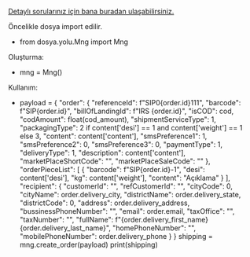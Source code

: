[Detaylı sorularınız için bana buradan ulaşabilirsiniz.](https://kayrem.com)

Öncelikle dosya import edilir.
* from dosya.yolu.Mng import Mng

Oluşturma:
* mng = Mng()

Kullanım:
* payload = {
                            "order": {
                                "referenceId": f"SIP0{order.id}111",
                                "barcode": f"SIP{order.id}",
                                "billOfLandingId": f"IRS {order.id}",
                                "isCOD": cod,
                                "codAmount": float(cod_amount),
                                "shipmentServiceType": 1,
                                "packagingType": 2 if content['desi'] == 1 and content['weight'] == 1 else 3,
                                "content": content['content'],
                                "smsPreference1": 1,
                                "smsPreference2": 0,
                                "smsPreference3": 0,
                                "paymentType": 1,
                                "deliveryType": 1,
                                "description": content['content'],
                                "marketPlaceShortCode": "",
                                "marketPlaceSaleCode": ""
                            },
                            "orderPieceList": [
                                {
                                "barcode": f"SIP{order.id}-1",
                                "desi": content['desi'],
                                "kg": content['weight'],
                                "content": "Açıklama"
                                }
                            ],
                            "recipient": {
                                "customerId": "",
                                "refCustomerId": "",
                                "cityCode": 0,
                                "cityName": order.delivery_city,
                                "districtName": order.delivery_state,
                                "districtCode": 0,
                                "address": order.delivery_address,
                                "bussinessPhoneNumber": "",
                                "email": order.email,
                                "taxOffice": "",
                                "taxNumber": "",
                                "fullName": f"{order.delivery_first_name} {order.delivery_last_name}",
                                "homePhoneNumber": "",
                                "mobilePhoneNumber": order.delivery_phone
                            }
                        }
                        shipping = mng.create_order(payload)
                        print(shipping)

